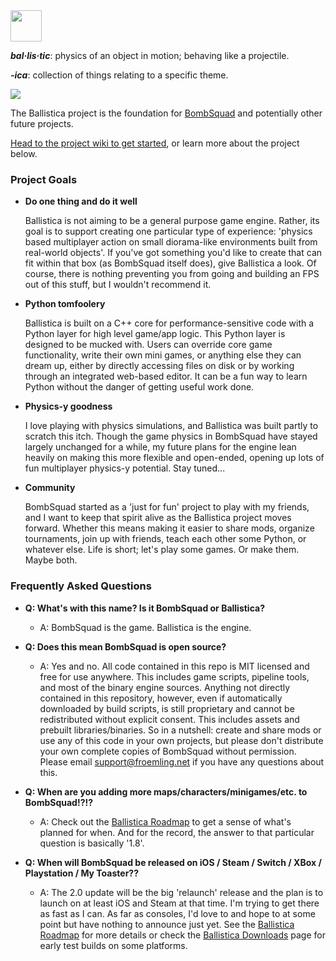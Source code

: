<img src="https://files.ballistica.net/ballistica_media/ballistica_logo_half.png" height="50">

***bal·lis·tic***: physics of an object in motion; behaving like a projectile.

***-ica***: collection of things relating to a specific theme.

![](https://github.com/efroemling/ballistica/workflows/CI/badge.svg)

The Ballistica project is the foundation for [BombSquad](https://www.froemling.net/apps/bombsquad) and potentially other future projects.

[Head to the project wiki to get started](https://github.com/efroemling/ballistica/wiki), or learn more about the project below.

### Project Goals

* **Do one thing and do it well**

  Ballistica is not aiming to be a general purpose game engine. Rather, its goal is to support creating one particular type of experience: 'physics based multiplayer action on small diorama-like environments built from real-world objects'. If you've got something you'd like to create that can fit within that box (as BombSquad itself does), give Ballistica a look. Of course, there is nothing preventing you from going and building an FPS out of this stuff, but I wouldn't recommend it.

* **Python tomfoolery**

   Ballistica is built on a C++ core for performance-sensitive code with a Python layer for high level game/app logic. This Python layer is designed to be mucked with. Users can override core game functionality, write their own mini games, or anything else they can dream up, either by directly accessing files on disk or by working through an integrated web-based editor. It can be a fun way to learn Python without the danger of getting useful work done.

* **Physics-y goodness**

   I love playing with physics simulations, and Ballistica was built partly to scratch this itch. Though the game physics in BombSquad have stayed largely unchanged for a while, my future plans for the engine lean heavily on making this more flexible and open-ended, opening up lots of fun multiplayer physics-y potential. Stay tuned...

* **Community**

   BombSquad started as a 'just for fun' project to play with my friends, and I want to keep that spirit alive as the Ballistica project moves forward. Whether this means making it easier to share mods, organize tournaments, join up with friends, teach each other some Python, or whatever else. Life is short; let's play some games. Or make them. Maybe both.
  
### Frequently Asked Questions
* **Q: What's with this name? Is it BombSquad or Ballistica?**
  * A: BombSquad is the game. Ballistica is the engine.

* **Q: Does this mean BombSquad is open source?**
  * A: Yes and no. All code contained in this repo is MIT licensed and free for use anywhere. This includes game scripts, pipeline tools, and most of the binary engine sources. Anything not directly contained in this repository, however, even if automatically downloaded by build scripts, is still proprietary and cannot be redistributed without explicit consent. This includes assets and prebuilt libraries/binaries. So in a nutshell: create and share mods or use any of this code in your own projects, but please don't distribute your own complete copies of BombSquad without permission. Please email support@froemling.net if you have any questions about this.

* **Q: When are you adding more maps/characters/minigames/etc. to BombSquad!?!?**
  * A: Check out the [Ballistica Roadmap](https://github.com/efroemling/ballistica/wiki/Roadmap) to get a sense of what's planned for when. And for the record, the answer to that particular question is basically '1.8'.

* **Q: When will BombSquad be released on iOS / Steam / Switch / XBox / Playstation / My Toaster??**
  * A: The 2.0 update will be the big 'relaunch' release and the plan is to launch on at least iOS and Steam at that time. I'm trying to get there as fast as I can. As far as consoles, I'd love to and hope to at some point but have nothing to announce just yet. See the [Ballistica Roadmap](https://github.com/efroemling/ballistica/wiki/Roadmap) for more details or check the [Ballistica Downloads](https://ballistica.net/downloads) page for early test builds on some platforms.
  
